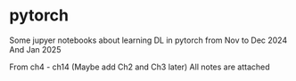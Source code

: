 # pytorch
Some jupyer notebooks about learning DL in pytorch from Nov to Dec 2024 
And Jan 2025

From ch4 - ch14 (Maybe add Ch2 and Ch3 later)
All notes are attached
